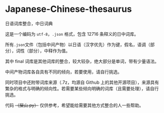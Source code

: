 # Japanese-Chinese-thesaurus
日语词库整合，中日词典

这是一个编码为 `utf-8`，`.json` 格式，包含 12716 条释义的日中词库。

所有`.json`文件（包括中间产物）以日语（汉字优先）作为键，假名，语调（部分），词性（部分），中释作为值。

其中 final 词库是其他词库的整合，较大较杂，绝大部分是单词，带有少量语法。

中间产物词库各自具有不同的倾向，若要使用，请自行挑选。

同时项目中还附带词库来源（.7z，均源自 Github 上的其他开源项目），来源具有繁杂的格式与明确的倾向性。若需要某些倾向明确的词库（且需要处理），请自行挑选。

代码 ~~（屎山.py）~~ 仅供参考，希望能给需要其他方式整合的人一些帮助。

